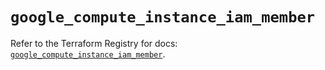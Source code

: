 # `google_compute_instance_iam_member`

Refer to the Terraform Registry for docs: [`google_compute_instance_iam_member`](https://registry.terraform.io/providers/hashicorp/google-beta/6.34.0/docs/resources/google_compute_instance_iam_member).
